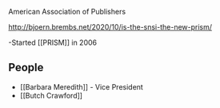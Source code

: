 American Association of Publishers

http://bjoern.brembs.net/2020/10/is-the-snsi-the-new-prism/

-Started [[PRISM]] in 2006

## People

- [[Barbara Meredith]] - Vice President
- [[Butch Crawford]]